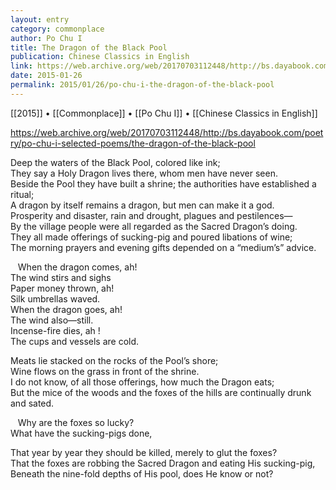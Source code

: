 ```yaml
---
layout: entry
category: commonplace
author: Po Chu I
title: The Dragon of the Black Pool
publication: Chinese Classics in English
link: https://web.archive.org/web/20170703112448/http://bs.dayabook.com/poetry/po-chu-i-selected-poems/the-dragon-of-the-black-pool
date: 2015-01-26
permalink: 2015/01/26/po-chu-i-the-dragon-of-the-black-pool
---
```


[[2015]] • [[Commonplace]] • [[Po Chu I]] • [[Chinese Classics in English]]

https://web.archive.org/web/20170703112448/http://bs.dayabook.com/poetry/po-chu-i-selected-poems/the-dragon-of-the-black-pool

Deep the waters of the Black Pool, colored like ink;
<br>They say a Holy Dragon lives there, whom men have never seen.
<br>Beside the Pool they have built a shrine; the authorities have established a ritual;
<br>A dragon by itself remains a dragon, but men can make it a god.
<br>Prosperity and disaster, rain and drought, plagues and pestilences—
<br>By the village people were all regarded as the Sacred Dragon’s doing.
<br>They all made offerings of sucking-pig and poured libations of wine;
<br>The morning prayers and evening gifts depended on a “medium’s” advice.

   When the dragon comes, ah!
   <br>The wind stirs and sighs
   <br>Paper money thrown, ah!
   <br>Silk umbrellas waved.
   <br>When the dragon goes, ah!
   <br>The wind also—still.
   <br>Incense-fire dies, ah !
   <br>The cups and vessels are cold.

Meats lie stacked on the rocks of the Pool’s shore;
<br>Wine flows on the grass in front of the shrine.
<br>I do not know, of all those offerings, how much the Dragon eats;
<br>But the mice of the woods and the foxes of the hills are continually drunk and sated.

   Why are the foxes so lucky?
   <br>What have the sucking-pigs done,

That year by year they should be killed, merely to glut the foxes?
<br>That the foxes are robbing the Sacred Dragon and eating His sucking-pig,
<br>Beneath the nine-fold depths of His pool, does He know or not?
